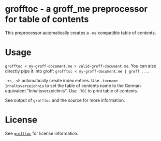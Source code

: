 # grofftoc - a groff_me preprocessor for table of contents

This preprocessor automatically creates a `-me` compatible table of contents.

# Usage

`grofftoc < my-groff-document.me > valid-groff-document.me`. You can also
directly pipe it into groff: `grofftoc < my-groff-document.me | groff ...`.

`.+c`, `.sh` automatically create index entries. Use `.tocname
Inhaltsverzeichnis` to set the table of contents name to the German equivalent
"Inhaltsverzeichnis". Use `.TOC` to print table of contents.

See output of `grofftoc` and the source for more information.

# License

See [`grofftoc`](grofftoc) for license information.
